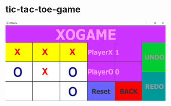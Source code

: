 # tic-tac-toe-game

![Screenshot](https://github.com/Kallaf/tic-tac-toe-game/blob/master/screenshots/Screenshot%20(151).png?raw=true)
